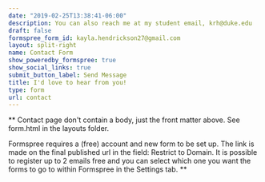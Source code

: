 ```yaml
---
date: "2019-02-25T13:38:41-06:00"
description: You can also reach me at my student email, krh@duke.edu
draft: false
formspree_form_id: kayla.hendrickson27@gmail.com
layout: split-right
name: Contact Form
show_poweredby_formspree: true
show_social_links: true
submit_button_label: Send Message
title: I'd love to hear from you!
type: form
url: contact
---
```


** Contact page don't contain a body, just the front matter above.
See form.html in the layouts folder.

Formspree requires a (free) account and new form to be set up. The link is made on the final published url in the field: Restrict to Domain. It is possible to register up to 2 emails free and you can select which one you want the forms to go to within Formspree in the Settings tab.
**
